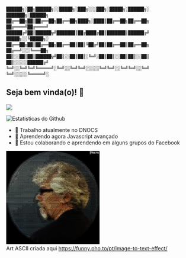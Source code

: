 ```
██████╗░██╗██████╗░░█████╗░███╗░░░███╗░█████╗░██████╗░  ███████╗░██████╗
██╔══██╗██║██╔══██╗██╔══██╗████╗░████║██╔══██╗██╔══██╗  ██╔════╝██╔════╝
██████╔╝██║██████╦╝███████║██╔████╔██║███████║██████╔╝  █████╗░░╚█████╗░
██╔══██╗██║██╔══██╗██╔══██║██║╚██╔╝██║██╔══██║██╔══██╗  ██╔══╝░░░╚═══██╗
██║░░██║██║██████╦╝██║░░██║██║░╚═╝░██║██║░░██║██║░░██║  ██║░░░░░██████╔╝
╚═╝░░╚═╝╚═╝╚═════╝░╚═╝░░╚═╝╚═╝░░░░░╚═╝╚═╝░░╚═╝╚═╝░░╚═╝  ╚═╝░░░░░╚═════╝░                                                                                
```
## Seja bem vinda(o)! 👋

<a href="https://github.com/Gurupreet">
  <img align="center" src="https://github-readme-stats.vercel.app/api/top-langs/?username=ribafs&theme=dracula&hide_langs_below=1" />
</a>

![Estatísticas do Github](https://github-readme-stats.vercel.app/api?username=ribafs&theme=dark&show_icons=true&count_private=true)

- 🔭 Trabalho atualmente no DNOCS
- 🌱 Aprendendo agora Javascript avançado
- 🤔 Estou colaborando e aprendendo em alguns grupos do Facebook

<img src="riba-ascii.jpg" width="50%"/><br>
Art ASCII criada aqui https://funny.pho.to/pt/image-to-text-effect/
